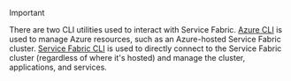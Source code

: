 > [!IMPORTANT]
> There are two CLI utilities used to interact with Service Fabric. [Azure CLI](/cli/azure/get-started-with-azure-cli?view=azure-cli-latest) is used to manage Azure resources, such as an Azure-hosted Service Fabric cluster. [Service Fabric CLI](/azure/service-fabric/service-fabric-cli) is used to directly connect to the Service Fabric cluster (regardless of where it's hosted) and manage the cluster, applications, and services. 